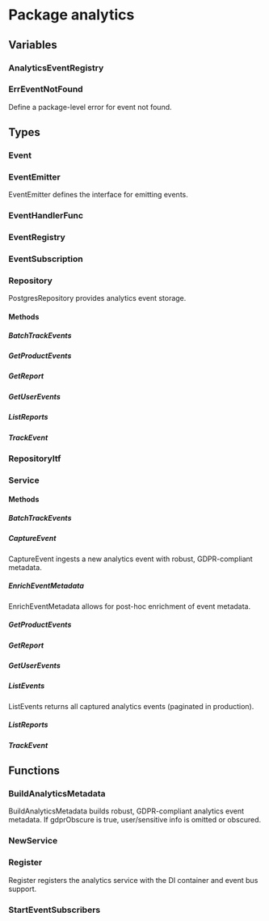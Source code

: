 # Package analytics

## Variables

### AnalyticsEventRegistry

### ErrEventNotFound

Define a package-level error for event not found.

## Types

### Event

### EventEmitter

EventEmitter defines the interface for emitting events.

### EventHandlerFunc

### EventRegistry

### EventSubscription

### Repository

PostgresRepository provides analytics event storage.

#### Methods

##### BatchTrackEvents

##### GetProductEvents

##### GetReport

##### GetUserEvents

##### ListReports

##### TrackEvent

### RepositoryItf

### Service

#### Methods

##### BatchTrackEvents

##### CaptureEvent

CaptureEvent ingests a new analytics event with robust, GDPR-compliant metadata.

##### EnrichEventMetadata

EnrichEventMetadata allows for post-hoc enrichment of event metadata.

##### GetProductEvents

##### GetReport

##### GetUserEvents

##### ListEvents

ListEvents returns all captured analytics events (paginated in production).

##### ListReports

##### TrackEvent

## Functions

### BuildAnalyticsMetadata

BuildAnalyticsMetadata builds robust, GDPR-compliant analytics event metadata. If gdprObscure is
true, user/sensitive info is omitted or obscured.

### NewService

### Register

Register registers the analytics service with the DI container and event bus support.

### StartEventSubscribers
